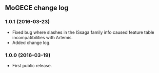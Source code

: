 ## MoGECE change log

### 1.0.1 (2016-03-23)
- Fixed bug where slashes in the ISsaga family info caused feature table incompatibilities with Artemis.
- Added change log.

### 1.0.0 (2016-03-19)
- First public release.
